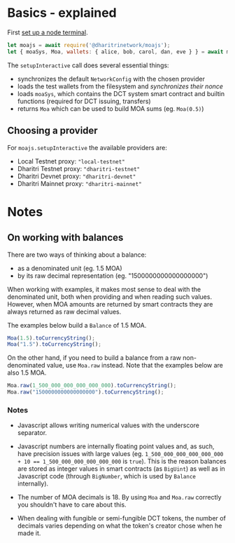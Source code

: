 # Basics - explained

First [set up a node terminal](../../../../tutorial/src/interaction/interaction-basic.md).

```javascript
let moajs = await require('@dharitrinetwork/moajs');
let { moaSys, Moa, wallets: { alice, bob, carol, dan, eve } } = await moajs.setupInteractive("local-testnet");
```

The `setupInteractive` call does several essential things:
- synchronizes the default `NetworkConfig` with the chosen provider
- loads the test wallets from the filesystem and *synchronizes their nonce*
- loads `moaSys`, which contains the DCT system smart contract and builtin functions (required for DCT issuing, transfers)
- returns `Moa` which can be used to build MOA sums (eg. `Moa(0.5)`)

## Choosing a provider

For `moajs.setupInteractive` the available providers are:
- Local Testnet proxy: `"local-testnet"`
- Dharitri Testnet proxy: `"dharitri-testnet"`
- Dharitri Devnet proxy: `"dharitri-devnet"`
- Dharitri Mainnet proxy: `"dharitri-mainnet"`

# Notes

## On working with balances

There are two ways of thinking about a balance:
- as a denominated unit (eg. 1.5 MOA)
- by its raw decimal representation (eg. "1500000000000000000")

When working with examples, it makes most sense to deal with the denominated unit, both when providing and when reading such values.
However, when MOA amounts are returned by smart contracts they are always returned as raw decimal values.

The examples below build a `Balance` of 1.5 MOA.
```javascript
Moa(1.5).toCurrencyString();
Moa("1.5").toCurrencyString();
```

On the other hand, if you need to build a balance from a raw non-denominated value, use `Moa.raw` instead. Note that the examples below are also 1.5 MOA.
```javascript
Moa.raw(1_500_000_000_000_000_000).toCurrencyString();
Moa.raw("1500000000000000000").toCurrencyString();
```

### Notes

- Javascript allows writing numerical values with the underscore separator.

- Javascript numbers are internally floating point values and, as such, have precision issues with large values (eg. `1_500_000_000_000_000_000 + 10 == 1_500_000_000_000_000_000` is `true`). This is the reason balances are stored as integer values in smart contracts (as `BigUint`) as well as in Javascript code (through `BigNumber`, which is used by `Balance` internally).

- The number of MOA decimals is 18. By using `Moa` and `Moa.raw` correctly you shouldn't have to care about this.

- When dealing with fungible or semi-fungible DCT tokens, the number of decimals varies depending on what the token's creator chose when he made it.
